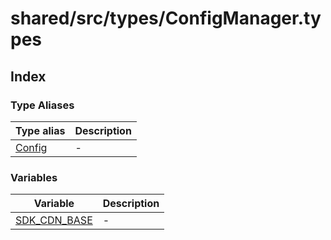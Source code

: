 # shared/src/types/ConfigManager.types

## Index

### Type Aliases

| Type alias | Description |
| ------ | ------ |
| [Config](type-aliases/config/index.md) | - |

### Variables

| Variable | Description |
| ------ | ------ |
| [SDK\_CDN\_BASE](variables/sdk-cdn-base/index.md) | - |
